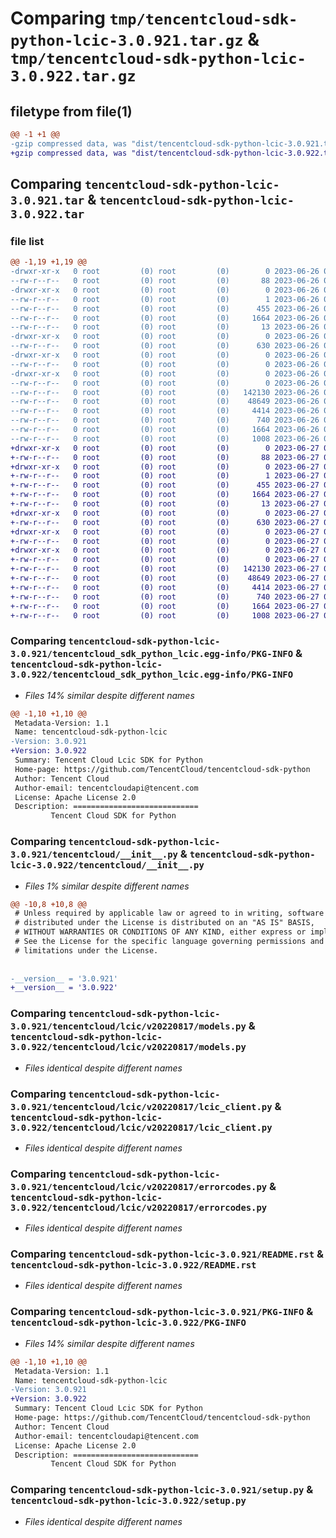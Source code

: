 # Comparing `tmp/tencentcloud-sdk-python-lcic-3.0.921.tar.gz` & `tmp/tencentcloud-sdk-python-lcic-3.0.922.tar.gz`

## filetype from file(1)

```diff
@@ -1 +1 @@
-gzip compressed data, was "dist/tencentcloud-sdk-python-lcic-3.0.921.tar", last modified: Mon Jun 26 00:27:31 2023, max compression
+gzip compressed data, was "dist/tencentcloud-sdk-python-lcic-3.0.922.tar", last modified: Tue Jun 27 00:27:47 2023, max compression
```

## Comparing `tencentcloud-sdk-python-lcic-3.0.921.tar` & `tencentcloud-sdk-python-lcic-3.0.922.tar`

### file list

```diff
@@ -1,19 +1,19 @@
-drwxr-xr-x   0 root         (0) root         (0)        0 2023-06-26 00:27:31.000000 tencentcloud-sdk-python-lcic-3.0.921/
--rw-r--r--   0 root         (0) root         (0)       88 2023-06-26 00:27:31.000000 tencentcloud-sdk-python-lcic-3.0.921/setup.cfg
-drwxr-xr-x   0 root         (0) root         (0)        0 2023-06-26 00:27:31.000000 tencentcloud-sdk-python-lcic-3.0.921/tencentcloud_sdk_python_lcic.egg-info/
--rw-r--r--   0 root         (0) root         (0)        1 2023-06-26 00:27:31.000000 tencentcloud-sdk-python-lcic-3.0.921/tencentcloud_sdk_python_lcic.egg-info/dependency_links.txt
--rw-r--r--   0 root         (0) root         (0)      455 2023-06-26 00:27:31.000000 tencentcloud-sdk-python-lcic-3.0.921/tencentcloud_sdk_python_lcic.egg-info/SOURCES.txt
--rw-r--r--   0 root         (0) root         (0)     1664 2023-06-26 00:27:31.000000 tencentcloud-sdk-python-lcic-3.0.921/tencentcloud_sdk_python_lcic.egg-info/PKG-INFO
--rw-r--r--   0 root         (0) root         (0)       13 2023-06-26 00:27:31.000000 tencentcloud-sdk-python-lcic-3.0.921/tencentcloud_sdk_python_lcic.egg-info/top_level.txt
-drwxr-xr-x   0 root         (0) root         (0)        0 2023-06-26 00:27:31.000000 tencentcloud-sdk-python-lcic-3.0.921/tencentcloud/
--rw-r--r--   0 root         (0) root         (0)      630 2023-06-26 00:27:31.000000 tencentcloud-sdk-python-lcic-3.0.921/tencentcloud/__init__.py
-drwxr-xr-x   0 root         (0) root         (0)        0 2023-06-26 00:27:31.000000 tencentcloud-sdk-python-lcic-3.0.921/tencentcloud/lcic/
--rw-r--r--   0 root         (0) root         (0)        0 2023-06-26 00:27:31.000000 tencentcloud-sdk-python-lcic-3.0.921/tencentcloud/lcic/__init__.py
-drwxr-xr-x   0 root         (0) root         (0)        0 2023-06-26 00:27:31.000000 tencentcloud-sdk-python-lcic-3.0.921/tencentcloud/lcic/v20220817/
--rw-r--r--   0 root         (0) root         (0)        0 2023-06-26 00:27:31.000000 tencentcloud-sdk-python-lcic-3.0.921/tencentcloud/lcic/v20220817/__init__.py
--rw-r--r--   0 root         (0) root         (0)   142130 2023-06-26 00:27:31.000000 tencentcloud-sdk-python-lcic-3.0.921/tencentcloud/lcic/v20220817/models.py
--rw-r--r--   0 root         (0) root         (0)    48649 2023-06-26 00:27:31.000000 tencentcloud-sdk-python-lcic-3.0.921/tencentcloud/lcic/v20220817/lcic_client.py
--rw-r--r--   0 root         (0) root         (0)     4414 2023-06-26 00:27:31.000000 tencentcloud-sdk-python-lcic-3.0.921/tencentcloud/lcic/v20220817/errorcodes.py
--rw-r--r--   0 root         (0) root         (0)      740 2023-06-26 00:27:31.000000 tencentcloud-sdk-python-lcic-3.0.921/README.rst
--rw-r--r--   0 root         (0) root         (0)     1664 2023-06-26 00:27:31.000000 tencentcloud-sdk-python-lcic-3.0.921/PKG-INFO
--rw-r--r--   0 root         (0) root         (0)     1008 2023-06-26 00:27:31.000000 tencentcloud-sdk-python-lcic-3.0.921/setup.py
+drwxr-xr-x   0 root         (0) root         (0)        0 2023-06-27 00:27:47.000000 tencentcloud-sdk-python-lcic-3.0.922/
+-rw-r--r--   0 root         (0) root         (0)       88 2023-06-27 00:27:47.000000 tencentcloud-sdk-python-lcic-3.0.922/setup.cfg
+drwxr-xr-x   0 root         (0) root         (0)        0 2023-06-27 00:27:47.000000 tencentcloud-sdk-python-lcic-3.0.922/tencentcloud_sdk_python_lcic.egg-info/
+-rw-r--r--   0 root         (0) root         (0)        1 2023-06-27 00:27:47.000000 tencentcloud-sdk-python-lcic-3.0.922/tencentcloud_sdk_python_lcic.egg-info/dependency_links.txt
+-rw-r--r--   0 root         (0) root         (0)      455 2023-06-27 00:27:47.000000 tencentcloud-sdk-python-lcic-3.0.922/tencentcloud_sdk_python_lcic.egg-info/SOURCES.txt
+-rw-r--r--   0 root         (0) root         (0)     1664 2023-06-27 00:27:47.000000 tencentcloud-sdk-python-lcic-3.0.922/tencentcloud_sdk_python_lcic.egg-info/PKG-INFO
+-rw-r--r--   0 root         (0) root         (0)       13 2023-06-27 00:27:47.000000 tencentcloud-sdk-python-lcic-3.0.922/tencentcloud_sdk_python_lcic.egg-info/top_level.txt
+drwxr-xr-x   0 root         (0) root         (0)        0 2023-06-27 00:27:47.000000 tencentcloud-sdk-python-lcic-3.0.922/tencentcloud/
+-rw-r--r--   0 root         (0) root         (0)      630 2023-06-27 00:27:46.000000 tencentcloud-sdk-python-lcic-3.0.922/tencentcloud/__init__.py
+drwxr-xr-x   0 root         (0) root         (0)        0 2023-06-27 00:27:47.000000 tencentcloud-sdk-python-lcic-3.0.922/tencentcloud/lcic/
+-rw-r--r--   0 root         (0) root         (0)        0 2023-06-27 00:27:46.000000 tencentcloud-sdk-python-lcic-3.0.922/tencentcloud/lcic/__init__.py
+drwxr-xr-x   0 root         (0) root         (0)        0 2023-06-27 00:27:47.000000 tencentcloud-sdk-python-lcic-3.0.922/tencentcloud/lcic/v20220817/
+-rw-r--r--   0 root         (0) root         (0)        0 2023-06-27 00:27:46.000000 tencentcloud-sdk-python-lcic-3.0.922/tencentcloud/lcic/v20220817/__init__.py
+-rw-r--r--   0 root         (0) root         (0)   142130 2023-06-27 00:27:46.000000 tencentcloud-sdk-python-lcic-3.0.922/tencentcloud/lcic/v20220817/models.py
+-rw-r--r--   0 root         (0) root         (0)    48649 2023-06-27 00:27:46.000000 tencentcloud-sdk-python-lcic-3.0.922/tencentcloud/lcic/v20220817/lcic_client.py
+-rw-r--r--   0 root         (0) root         (0)     4414 2023-06-27 00:27:46.000000 tencentcloud-sdk-python-lcic-3.0.922/tencentcloud/lcic/v20220817/errorcodes.py
+-rw-r--r--   0 root         (0) root         (0)      740 2023-06-27 00:27:46.000000 tencentcloud-sdk-python-lcic-3.0.922/README.rst
+-rw-r--r--   0 root         (0) root         (0)     1664 2023-06-27 00:27:47.000000 tencentcloud-sdk-python-lcic-3.0.922/PKG-INFO
+-rw-r--r--   0 root         (0) root         (0)     1008 2023-06-27 00:27:46.000000 tencentcloud-sdk-python-lcic-3.0.922/setup.py
```

### Comparing `tencentcloud-sdk-python-lcic-3.0.921/tencentcloud_sdk_python_lcic.egg-info/PKG-INFO` & `tencentcloud-sdk-python-lcic-3.0.922/tencentcloud_sdk_python_lcic.egg-info/PKG-INFO`

 * *Files 14% similar despite different names*

```diff
@@ -1,10 +1,10 @@
 Metadata-Version: 1.1
 Name: tencentcloud-sdk-python-lcic
-Version: 3.0.921
+Version: 3.0.922
 Summary: Tencent Cloud Lcic SDK for Python
 Home-page: https://github.com/TencentCloud/tencentcloud-sdk-python
 Author: Tencent Cloud
 Author-email: tencentcloudapi@tencent.com
 License: Apache License 2.0
 Description: ============================
         Tencent Cloud SDK for Python
```

### Comparing `tencentcloud-sdk-python-lcic-3.0.921/tencentcloud/__init__.py` & `tencentcloud-sdk-python-lcic-3.0.922/tencentcloud/__init__.py`

 * *Files 1% similar despite different names*

```diff
@@ -10,8 +10,8 @@
 # Unless required by applicable law or agreed to in writing, software
 # distributed under the License is distributed on an "AS IS" BASIS,
 # WITHOUT WARRANTIES OR CONDITIONS OF ANY KIND, either express or implied.
 # See the License for the specific language governing permissions and
 # limitations under the License.
 
 
-__version__ = '3.0.921'
+__version__ = '3.0.922'
```

### Comparing `tencentcloud-sdk-python-lcic-3.0.921/tencentcloud/lcic/v20220817/models.py` & `tencentcloud-sdk-python-lcic-3.0.922/tencentcloud/lcic/v20220817/models.py`

 * *Files identical despite different names*

### Comparing `tencentcloud-sdk-python-lcic-3.0.921/tencentcloud/lcic/v20220817/lcic_client.py` & `tencentcloud-sdk-python-lcic-3.0.922/tencentcloud/lcic/v20220817/lcic_client.py`

 * *Files identical despite different names*

### Comparing `tencentcloud-sdk-python-lcic-3.0.921/tencentcloud/lcic/v20220817/errorcodes.py` & `tencentcloud-sdk-python-lcic-3.0.922/tencentcloud/lcic/v20220817/errorcodes.py`

 * *Files identical despite different names*

### Comparing `tencentcloud-sdk-python-lcic-3.0.921/README.rst` & `tencentcloud-sdk-python-lcic-3.0.922/README.rst`

 * *Files identical despite different names*

### Comparing `tencentcloud-sdk-python-lcic-3.0.921/PKG-INFO` & `tencentcloud-sdk-python-lcic-3.0.922/PKG-INFO`

 * *Files 14% similar despite different names*

```diff
@@ -1,10 +1,10 @@
 Metadata-Version: 1.1
 Name: tencentcloud-sdk-python-lcic
-Version: 3.0.921
+Version: 3.0.922
 Summary: Tencent Cloud Lcic SDK for Python
 Home-page: https://github.com/TencentCloud/tencentcloud-sdk-python
 Author: Tencent Cloud
 Author-email: tencentcloudapi@tencent.com
 License: Apache License 2.0
 Description: ============================
         Tencent Cloud SDK for Python
```

### Comparing `tencentcloud-sdk-python-lcic-3.0.921/setup.py` & `tencentcloud-sdk-python-lcic-3.0.922/setup.py`

 * *Files identical despite different names*

